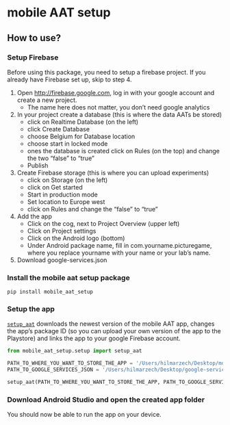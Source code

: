 mobile AAT setup
================

<!-- WARNING: THIS FILE WAS AUTOGENERATED! DO NOT EDIT! -->

## How to use?

### Setup Firebase

Before using this package, you need to setup a firebase project. If you
already have Firebase set up, skip to step 4.

1)  Open http://firebase.google.com, log in with your google account and
    create a new project.
    - The name here does not matter, you don’t need google analytics
2)  In your project create a database (this is where the data AATs be
    stored)
    - click on Realtime Database (on the left)
    - click Create Database
    - choose Belgium for Database location
    - choose start in locked mode
    - ones the database is created click on Rules (on the top) and
      change the two “false” to “true”
    - Publish
3)  Create Firebase storage (this is where you can upload experiments)
    - click on Storage (on the left)
    - click on Get started
    - Start in production mode
    - Set location to Europe west
    - click on Rules and change the “false” to “true”
4)  Add the app
    - Click on the cog, next to Project Overview (upper left)
    - Click on Project settings
    - Click on the Android logo (bottom)
    - Under Android package name, fill in com.yourname.picturegame,
      where you replace yourname with your name or your lab’s name.
5)  Download google-services.json

### Install the mobile aat setup package

`pip install mobile_aat_setup`

### Setup the app

[`setup_aat`](https://hgzech.github.io/mobile_aat_setup/setup.html#setup_aat)
downloads the newest version of the mobile AAT app, changes the app’s
package ID (so you can upload your own version of the app to the
Playstore) and links the app to your google Firebase account.

``` python
from mobile_aat_setup.setup import setup_aat

PATH_TO_WHERE_YOU_WANT_TO_STORE_THE_APP = '/Users/hilmarzech/Desktop/mobileaat'
PATH_TO_GOOGLE_SERVICES_JSON = '/Users/hilmarzech/Desktop/google-services.json'

setup_aat(PATH_TO_WHERE_YOU_WANT_TO_STORE_THE_APP, PATH_TO_GOOGLE_SERVICES_JSON)
```

### Download Android Studio and open the created app folder

You should now be able to run the app on your device.
